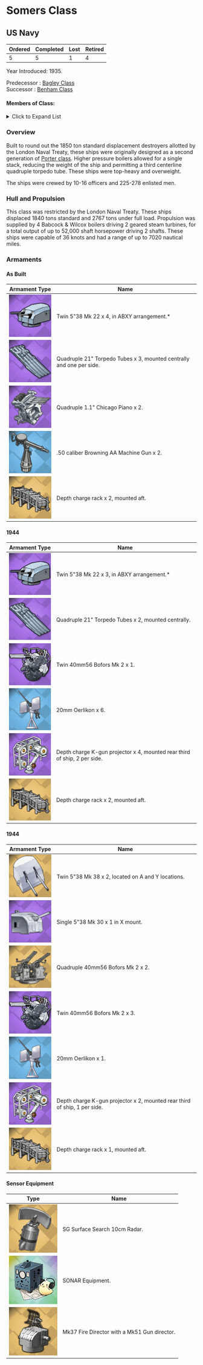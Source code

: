 # Somers Class
## US Navy

Ordered | Completed | Lost | Retired
 ------ | ------ | ------ | ------ 
5 | 5 | 1 | 4 <br/>
 
Year Introduced: 1935. <br/>
 
Predecessor : [Bagley Class](/History/USN/DD/BagleyClass.md) <br/>
Successor : [Benham Class](/History/USN/DD/BenhamClass.md) <br/>

#### Members of Class: <br/>

<details>
	<summary>Click to Expand List</summary>
	
Icon | Name | Hull Number | Present
| ------ | ------ | ------ |  ------ |
![UnknownBB](/Icons/Ship/UnknownDD.png) | Somers | DD-381 | No <br/>
![UnknownBB](/Icons/Ship/UnknownDD.png) | Warrington | DD-383 | No <br/>
![UnknownBB](/Icons/Ship/UnknownDD.png) | Sampson | DD-394 | No <br/>
![UnknownBB](/Icons/Ship/UnknownDD.png) | Davis | DD-395 | No <br/>
![UnknownBB](/Icons/Ship/UnknownDD.png) | Jouett | DD-396 | No <br/>

</details>

### Overview

Built to round out the 1850 ton standard displacement destroyers allotted by the London Naval Treaty, these ships were originally designed as a second generation of [Porter class](/History/USN/DD/PorterClass.md). Higher pressure boilers allowed for a single stack, reducing the weight of the ship and permitting a third centerline quadruple torpedo tube. These ships were top-heavy and overweight.

The ships were crewed by 10-16 officers and 225-278 enlisted men. <br/>

### Hull and Propulsion

This class was restricted by the London Naval Treaty. These ships displaced 1840 tons standard and 2767 tons under full load. Propulsion was supplied by 4 Babcock & Wilcox boilers driving 2 geared steam turbines, for a total output of up to 52,000 shaft horsepower driving 2 shafts. These ships were capable of 36 knots and had a range of up to 7020 nautical miles.

### Armaments

#### As Built

Armament Type | Name |
 ------ | ------ |
![5in38Mk32](/Icons/Equipment/Guns/DD/5in38Mk22.png) | Twin 5"38 Mk 22 x 4, in ABXY arrangement.*
![Quadruple21in](/Icons/Equipment/Torpedo/Surface/21inQuadrupleUSN.png) | Quadruple 21" Torpedo Tubes x 3, mounted centrally and one per side.
![Quad28mm](/Icons/Equipment/AA/Quad1in.png) | Quadruple 1.1" Chicago Piano x 2.
![0.5inAAMG](/Icons/Equipment/AA/0.5inAAMG.png) | .50 caliber Browning AA Machine Gun x 2.
![ImprovedDC](/Icons/Equipment/Auxiliary/DepthChargeRack.png) | Depth charge rack x 2, mounted aft. <br/>

#### 1944

Armament Type | Name |
 ------ | ------ |
![5in38Mk32](/Icons/Equipment/Guns/DD/5in38Mk22.png) | Twin 5"38 Mk 22 x 3, in ABXY arrangement.*
![Quadruple21in](/Icons/Equipment/Torpedo/Surface/21inQuadrupleUSN.png) | Quadruple 21" Torpedo Tubes x 2, mounted centrally.
![Twin40mmBofors](/Icons/Equipment/AA/Twin40mmUSN.png) | Twin 40mm56 Bofors Mk 2 x 1.
![20mmOerlikon](/Icons/Equipment/AA/20mmOerlikon.png) | 20mm Oerlikon x 6.
![DC](/Icons/Equipment/Auxiliary/ImprovedDepthCharge.png) | Depth charge K-gun projector x 4, mounted rear third of ship, 2 per side.
![ImprovedDC](/Icons/Equipment/Auxiliary/DepthChargeRack.png) | Depth charge rack x 2, mounted aft. <br/>

#### 1944

Armament Type | Name |
 ------ | ------ |
 ![Twin5in38](/Icons/Equipment/Guns/DD/5in38Mk38.png) | Twin 5"38 Mk 38 x 2, located on A and Y locations.
 ![Single5in38](/Icons/Equipment/Guns/DD/5in38.png) | Single 5"38 Mk 30 x 1 in X mount.
 ![Quad40mmBofors](/Icons/Equipment/AA/Quad40mmUSN.png) | Quadruple 40mm56 Bofors Mk 2 x 2.
![Twin40mmBofors](/Icons/Equipment/AA/Twin40mmUSN.png) | Twin 40mm56 Bofors Mk 2 x 3.
![20mmOerlikon](/Icons/Equipment/AA/20mmOerlikon.png) | 20mm Oerlikon x 1.
![DC](/Icons/Equipment/Auxiliary/ImprovedDepthCharge.png) | Depth charge K-gun projector x 2, mounted rear third of ship, 1 per side.
![ImprovedDC](/Icons/Equipment/Auxiliary/DepthChargeRack.png) | Depth charge rack x 1, mounted aft. <br/>

#### Sensor Equipment

Type | Name |
 ------ | ------ |
![SGRadar](/Icons/Equipment/Auxiliary/SGRadar.png) | SG Surface Search 10cm Radar. <br/>
![OldSonar](/Icons/Equipment/Auxiliary/OldSonar.png) | SONAR Equipment. <br/>
![Mk33](/Icons/Equipment/Auxiliary/Mk33FireDirector.png) | Mk37 Fire Director with a Mk51 Gun director. <br/>